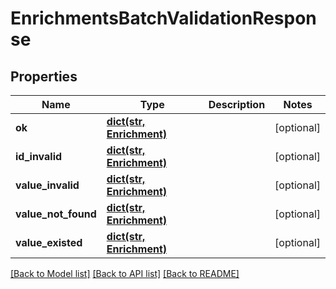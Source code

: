 # EnrichmentsBatchValidationResponse

## Properties
Name | Type | Description | Notes
------------ | ------------- | ------------- | -------------
**ok** | [**dict(str, Enrichment)**](Enrichment.md) |  | [optional] 
**id_invalid** | [**dict(str, Enrichment)**](Enrichment.md) |  | [optional] 
**value_invalid** | [**dict(str, Enrichment)**](Enrichment.md) |  | [optional] 
**value_not_found** | [**dict(str, Enrichment)**](Enrichment.md) |  | [optional] 
**value_existed** | [**dict(str, Enrichment)**](Enrichment.md) |  | [optional] 

[[Back to Model list]](../README.md#documentation-for-models) [[Back to API list]](../README.md#documentation-for-api-endpoints) [[Back to README]](../README.md)


